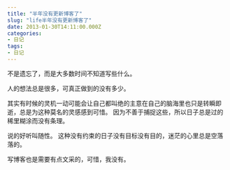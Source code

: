 ```yaml
---
title: "半年没有更新博客了"
slug: "life半年没有更新博客了"
date: 2013-01-30T14:11:00.000Z
categories:
- 日记
tags:
- 日记
---
```


不是遗忘了，而是大多数时间不知道写些什么。 

人的想法总是很多，可真正做到的没有多少。

其实有时候的灵机一动可能会让自己都叫绝的主意在自己的脑海里也只是转瞬即逝，总是为这种莫名的灵感感到可惜。
因为不善于捕捉这些，所以日子总是过的稀里糊涂而没有条理。
  
说的好听叫随性。 
这种没有约束的日子没有目标没有目的，迷茫的心里总是空落落的。 
   
   
写博客也是需要有点文采的，可惜，我没有。

